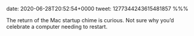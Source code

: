 date: 2020-06-28T20:52:54+0000
tweet: 1277344243615481857
%%%

The return of the Mac startup chime is curious. Not sure why you’d celebrate a computer needing to restart.
